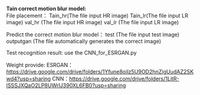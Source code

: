 **Tain correct motion blur model:**  
  File placement：
    Tain_hr(The file input HR image)
    Tain_lr(The file input LR image)
    val_hr (The file input HR image)
    val_lr (The file input LR image)



Predict the correct motion blur model：
    test (The file input test image)
    outputgan (The file automatically generates the correct image)


Test recognition result:
    use the CNN_for_ESRGAN.py

Weight provide:
  ESRGAN：https://drive.google.com/drive/folders/1Yfune8oilz5U9OD2hnZigUudAZ2SKwd4?usp=sharing
  CNN：https://drive.google.com/drive/folders/1LjtR-lSSSJXQaO2LP8UWrlJ390XL6FB0?usp=sharing
